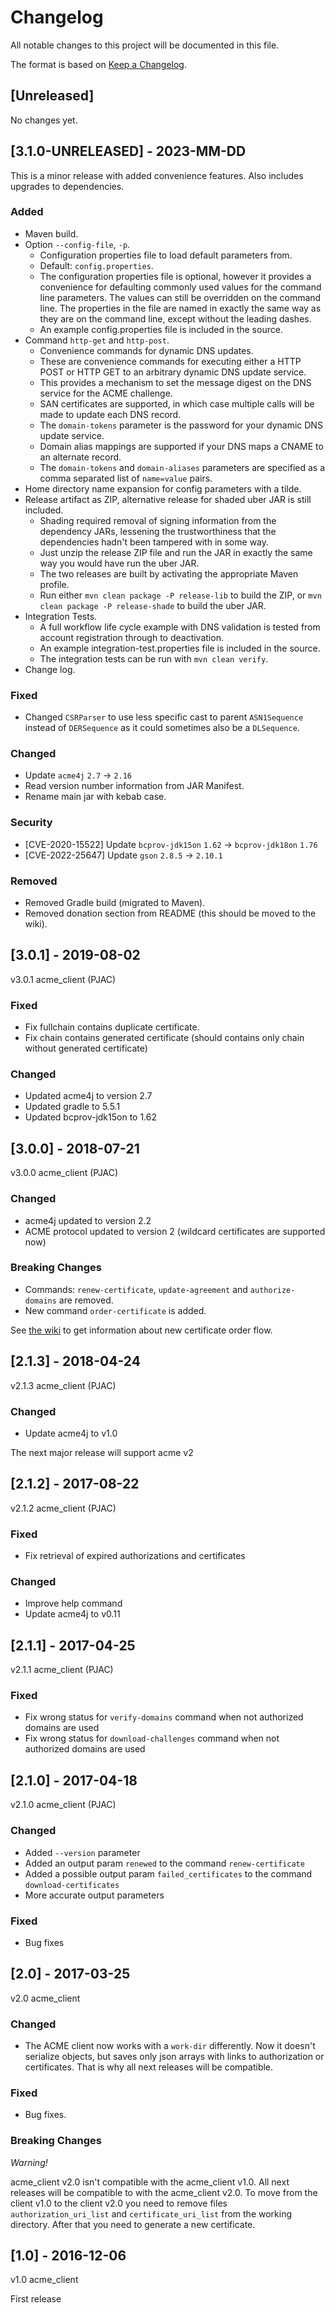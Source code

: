 # Changelog

All notable changes to this project will be documented in this file.

The format is based on [Keep a Changelog](https://keepachangelog.com/en/1.0.0/).

## [Unreleased]

No changes yet.

## [3.1.0-UNRELEASED] - 2023-MM-DD

This is a minor release with added convenience features. Also includes upgrades to dependencies.

### Added

 * Maven build.
 * Option `--config-file`, `-p`.
    - Configuration properties file to load default parameters from.
    - Default: `config.properties`.
    - The configuration properties file is optional, however it provides a convenience for defaulting commonly used values for the command line parameters. The values can still be overridden on the command line. The properties in the file are named in exactly the same way as they are on the command line, except without the leading dashes.
    - An example config.properties file is included in the source.
 * Command `http-get` and `http-post`. 
    - Convenience commands for dynamic DNS updates.
    - These are convenience commands for executing either a HTTP POST or HTTP GET to an arbitrary dynamic DNS update service. 
    - This provides a mechanism to set the message digest on the DNS service for the ACME challenge. 
    - SAN certificates are supported, in which case multiple calls will be made to update each DNS record. 
    - The `domain-tokens` parameter is the password for your dynamic DNS update service. 
    - Domain alias mappings are supported if your DNS maps a CNAME to an alternate record.
    - The `domain-tokens` and `domain-aliases` parameters are specified as a comma separated list of `name=value` pairs.
 * Home directory name expansion for config parameters with a tilde.
 * Release artifact as ZIP, alternative release for shaded uber JAR is still included.
    - Shading required removal of signing information from the dependency JARs, lessening the trustworthiness that the dependencies hadn't been tampered with in some way.
    - Just unzip the release ZIP file and run the JAR in exactly the same way you would have run the uber JAR.
    - The two releases are built by activating the appropriate Maven profile.
    - Run either `mvn clean package -P release-lib` to build the ZIP, or `mvn clean package -P release-shade` to build the uber JAR.
 * Integration Tests. 
    - A full workflow life cycle example with DNS validation is tested from account registration through to deactivation.
    - An example integration-test.properties file is included in the source.
    - The integration tests can be run with `mvn clean verify`.
 * Change log.

### Fixed

 * Changed `CSRParser`  to use less specific cast to parent `ASN1Sequence` instead of `DERSequence` as it could sometimes also be a `DLSequence`.

### Changed

 * Update `acme4j` `2.7` -> `2.16`
 * Read version number information from JAR Manifest.
 * Rename main jar with kebab case.

### Security

 * [CVE-2020-15522] Update `bcprov-jdk15on` `1.62` -> `bcprov-jdk18on` `1.76`
 * [CVE-2022-25647] Update `gson` `2.8.5`   -> `2.10.1`

### Removed

 * Removed Gradle build (migrated to Maven).
 * Removed donation section from README (this should be moved to the wiki).

## [3.0.1] - 2019-08-02

v3.0.1 acme_client (PJAC)

### Fixed

 * Fix fullchain contains duplicate certificate.
 * Fix chain contains generated certificate (should contains only chain without generated certificate)

### Changed

 * Updated acme4j to version 2.7
 * Updated gradle to 5.5.1
 * Updated bcprov-jdk15on to 1.62

## [3.0.0] - 2018-07-21

v3.0.0 acme_client (PJAC)

### Changed

 * acme4j updated to version 2.2
 * ACME protocol updated to version 2 (wildcard certificates are supported now)

### Breaking Changes

 * Commands: `renew-certificate`, `update-agreement` and `authorize-domains` are removed.
 * New command `order-certificate` is added.

See [the wiki](https://github.com/porunov/acme_client/wiki) to get information about new certificate order flow.

## [2.1.3] - 2018-04-24

v2.1.3 acme_client (PJAC)

### Changed

 * Update acme4j to v1.0

The next major release will support acme v2

## [2.1.2] - 2017-08-22

v2.1.2 acme_client (PJAC)

### Fixed

 * Fix retrieval of expired authorizations and certificates

### Changed

 * Improve help command
 * Update acme4j to v0.11

## [2.1.1] - 2017-04-25

v2.1.1 acme_client (PJAC)

### Fixed

 * Fix wrong status for `verify-domains` command when not authorized domains are used
 * Fix wrong status for `download-challenges` command when not authorized domains are used

## [2.1.0] - 2017-04-18

v2.1.0 acme_client (PJAC)

### Changed

 * Added `--version` parameter
 * Added an output param `renewed` to the command `renew-certificate`
 * Added a possible output param `failed_certificates` to the command `download-certificates`
 * More accurate output parameters
 
### Fixed

 * Bug fixes

## [2.0] - 2017-03-25

v2.0 acme_client

### Changed

 * The ACME client now works with a `work-dir` differently. Now it doesn't serialize objects, but saves only json arrays with links to authorization or certificates. That is why all next releases will be compatible.
 
### Fixed

 * Bug fixes.
 
### Breaking Changes

_Warning!_

acme_client v2.0 isn't compatible with the acme_client v1.0. All next releases will be compatible to with the acme_client v2.0.
To move from the client v1.0 to the client v2.0 you need to remove files `authorization_uri_list` and `certificate_uri_list` from the working directory. After that you need to generate a new certificate.

## [1.0] - 2016-12-06

v1.0 acme_client

First release

